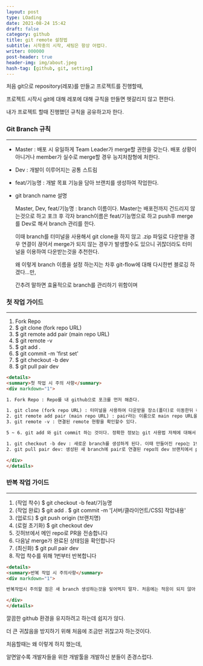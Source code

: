 ```yaml
---
layout: post
type: LOading
date: 2021-08-24 15:42
draft: false
category: github
title: git remote 설정법
subtitle: 시작중의 시작, 세팅은 항상 어렵다.
writer: 000000
post-header: true
header-img: img/about.jpeg
hash-tag: [github, git, setting]
---
```


처음 git으로 repository(레포)를 만들고 프로젝트를 진행할때,

프로젝트 시작시 git에 대해 레포에 대해 규칙을 만들면 헷갈리지 않고 편한다.

내가 프로젝트 할때 진행했던 규칙을 공유하고자 한다.

### Git Branch 규칙

------

- Master : 배포 시 유일하게 Team Leader가 merge할 권한을 갖는다. 배포 상황이 아니거나 member가 실수로 merge할 경우 능지처참형에 처한다.

- Dev : 개발이 이루어지는 공통 스트림

- feat/기능명 : 개발 목표 기능을 담아 브랜치를 생성하여 작업한다.

- git branch name 설명

  Master, Dev, feat/기능명 : branch 이름이다. Master는 배포전까지 건드리지 않는것으로 하고 포크 후 각자 branch이름은 feat/기능명으로 하고 push후 merge를 Dev로 해서 branch 관리를 한다.

  이때 branch를 터미널을 사용해서 git clone을 하지 않고 .zip 파일로 다운받을 경우 연결이 끊어서 merge가 되지 않는 경우가 발생할수도 있으니 귀찮더라도 터미널을 이용하여 다운받는것을 추천한다.

  왜 이렇게 branch 이름을 설정 하는지는 차후 git-flow에 대해 다시한번 블로깅 하겠다...만,

  간추려 말하면 효율적으로 branch를 관리하기 위함이며

### 첫 작업 가이드

------

1. Fork Repo
2. $ git clone (fork repo URL)
3. $ git remote add pair (main repo URL)
4. $ git remote -v
5. $ git add .
6. $ git commit -m 'first set'
7. $ git checkout -b dev
8. $ git pull pair dev

```html
<details>
<summary>첫 작업 시 주의 사항</summary>
<div markdown="1">       

1. Fork Repo : Repo를 내 github으로 포크를 먼저 해준다.

1. git clone (fork repo URL) : 터미널을 사용하여 다운받을 장소(폴더)로 이동한뒤 해당 git clone을 한다. 이때 적어야할 URL은 퍼온 내 주소가 적힌 Fork가 된 주소이다.( 하..이거 존나 중요한데 접기안이라 강조가 안되네...나중에 안된다고 징징거리지 말고 여기에 니꺼주소 제대로 적었는지 확인하자 제발...)
2. git remote add pair (main repo URL) : pair라는 이름으로 main repo URL을 연결된다. 이때 pair는 규칙으로 정한건데 한번 정한걸로 쭉 사용하게 되니 오타 나지 않도록 하자(pari 라던지...piar 라던지... 이거 한번 잘못하면 리모트를 다시하거나 프로젝트 끝날때 까지 저대로 사용해야되서 굉장히 불편한 일이 생긴다..)
3. git remote -v : 연결된 remote 현황을 확인할수 있다.

5 ~ 6. git add 와 git commit 하는 것이다. 정확한 정보는 git 사용법 자체에 대해서 설명하는 문서를 찾아보자.

1. git checkout -b dev : 새로운 branch를 생성하게 된다. 이때 만들어진 repo는 1번에서 내 github으로 연결되어 있으니 push할때 내 github에도 repo가 생성되게 된다. 그리고 branch를 만들때의 코드를 그대로 가지고 오기 때문에 직전의 repo상태에 대해서 유의하자.(문제 많은 repo에서 새 branch를 만들고 그 위에 pull을 실행하면 conflict가 많이 나게되어 귀찮아 지는 경우가 생긴다.) 처음 실행하는 경우에는 코드가 없는 상태라 상관없긴하다.
2. git pull pair dev: 생성된 새 branch에 pair로 연결된 repo의 dev 브랜치에서 pull을 당겨 온다.(pair가 되어 있지 않다면 piar자리에 URL을 직접 넣어도 되지만, 매번 URL을 직접 넣기가 힘들어 remote처리를 하는것이다.)

</div>
</details>
```



### 반복 작업 가이드

------

1. (작업 착수) $ git checkout -b feat/기능명
2. (작업 완료) $ git add . $ git commit -m '[서버/클라이언트/CSS] 작업내용'
3. (업로드) $ git push origin (브랜치명)
4. (로컬 초기화) $ git checkout dev
5. 깃허브에서 메인 repo로 PR을 전송합니다
6. 다음날 merge가 완료된 상태임을 확인합니다
7. (최신화) $ git pull pair dev
8. 작업 착수를 위해 1번부터 반복합니다

```html
<details>
<summary>반복 작업 시 주의사항</summary>
<div markdown="1">       

반복작업시 주의할 점은 새 branch 생성하는것을 잊어먹지 말자. 처음에는 적응이 되지 않아 conflict가 많이 발생할것이다. 조금만 주의하면 conflict로 인한 귀찮음을 줄일수 있다.

</div>
</details>
```



깔끔한 github 환경을 유지하려고 하는데 쉽지가 않다.

더 큰 귀찮음을 방지하기 위해 처음에 조금만 귀찮고자 하는것이다.

처음할때는 왜 이렇게 하지 했는데,

알면알수록 개발자들을 위한 개발툴을 개발하신 분들이 존경스럽다.

